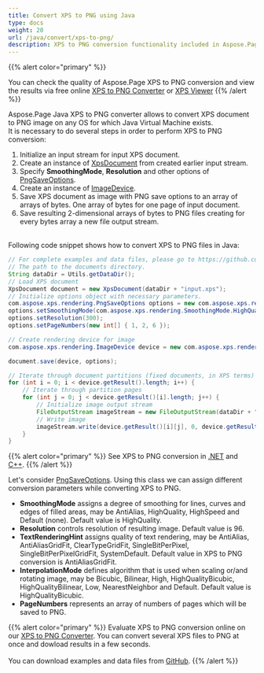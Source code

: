 ```yaml
---
title: Convert XPS to PNG using Java
type: docs
weight: 20
url: /java/convert/xps-to-png/
description: XPS to PNG conversion functionality included in Aspose.Page API solution for Java is described and illustrated with the code snippets here.
---
```


{{% alert color="primary" %}} 

You can check the quality of Aspose.Page XPS to PNG conversion and view the results via free online <a nofollow href="https://products.aspose.app/page/conversion/xps-to-png">XPS to PNG Converter</a>
or <a nofollow href="https://products.aspose.app/page/viewer/xps">XPS Viewer</a> {{% /alert %}}

Aspose.Page Java XPS to PNG converter allows to convert XPS document to PNG image on any OS for which Java Virtual Machine exists.
<br>It is necessary to do several steps in order to perform XPS to PNG conversion:
1. Initialize an input stream for input XPS document.
2. Create an instance of [XpsDocument](https://reference.aspose.com/page/java/com.aspose.xps/xpsdocument) from created earlier input stream.
4. Specify **SmoothingMode**, **Resolution** and other options of [PngSaveOptions](https://reference.aspose.com/page/java/com.aspose.xps.rendering/pngsaveoptions).
5. Create an instance of [ImageDevice](https://reference.aspose.com/page/java/com.aspose.xps.rendering/imagedevice).
6. Save XPS document as image with PNG save options to an array of arrays of bytes. One array of bytes for one page of input document.
7. Save resulting 2-dimensional arrays of bytes to PNG files creating for every bytes array a new file output stream.

<br>Following code snippet shows how to convert XPS to PNG files in Java:
<br>
```Java
// For complete examples and data files, please go to https://github.com/aspose-page/Aspose.Page-for-Java
// The path to the documents directory.
String dataDir = Utils.getDataDir();
// Load XPS document
XpsDocument document = new XpsDocument(dataDir + "input.xps");
// Initialize options object with necessary parameters.
com.aspose.xps.rendering.PngSaveOptions options = new com.aspose.xps.rendering.PngSaveOptions();
options.setSmoothingMode(com.aspose.xps.rendering.SmoothingMode.HighQuality);
options.setResolution(300);
options.setPageNumbers(new int[] { 1, 2, 6 });

// Create rendering device for image
com.aspose.xps.rendering.ImageDevice device = new com.aspose.xps.rendering.ImageDevice();

document.save(device, options);

// Iterate through document partitions (fixed documents, in XPS terms)
for (int i = 0; i < device.getResult().length; i++) {
    // Iterate through partition pages
    for (int j = 0; j < device.getResult()[i].length; j++) {
        // Initialize image output stream
        FileOutputStream imageStream = new FileOutputStream(dataDir + "XPStoPNG" + "_" + (i + 1) + "_" + (j + 1) + ".png");
        // Write image
        imageStream.write(device.getResult()[i][j], 0, device.getResult()[i][j].length);
    }
}
```
{{% alert color="primary" %}}
See XPS to PNG conversion in [.NET](/page/net/convert/xps-to-png/) and [C++](/page/cpp/convert/xps-to-png/).
{{% /alert %}}

Let's consider [PngSaveOptions](https://reference.aspose.com/page/java/com.aspose.xps.rendering/pngsaveoptions). Using this class we can assign different conversion parameters while converting XPS to PNG.
<br>
- **SmoothingMode** assigns a degree of smoothing for lines, curves and edges of filled areas, may be AntiAlias, HighQuality, HighSpeed and Default (none). Default value is HighQuality.
- **Resolution** controls resolution of resulting image. Default value is 96.
- **TextRenderingHint** assigns quality of text rendering, may be AntiAlias, AntiAliasGridFit, ClearTypeGridFit, SingleBitPerPixel, SingleBitPerPixelGridFit, SystemDefault. Default value in XPS to PNG conversion is AntiAliasGridFit.
- **InterpolationMode** defines algorithm that is used when scaling or/and rotating image, may be Bicubic, Bilinear, High, HighQualityBicubic, HighQualityBilinear, Low, NearestNeighbor and Default. Default value is HighQualityBicubic.
- **PageNumbers** represents an array of numbers of pages which will be saved to PNG.

{{% alert color="primary" %}} 
Evaluate XPS to PNG conversion online on our <a nofollow href="https://products.aspose.app/page/conversion/xps-to-png">XPS to PNG Converter</a>. You can convert several XPS files to PNG at once and dowload results in a few seconds.
<br>
<br>
You can download examples and data files from [GitHub](https://github.com/aspose-page/Aspose.Page-for-.NET). {{% /alert %}} 
